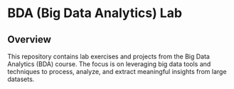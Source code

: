 

# BDA (Big Data Analytics) Lab

## Overview

This repository contains lab exercises and projects from the Big Data Analytics (BDA) course. The focus is on leveraging big data tools and techniques to process, analyze, and extract meaningful insights from large datasets.
